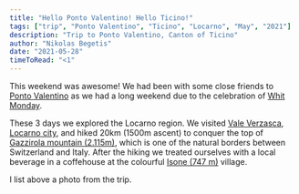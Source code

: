 ```yaml
---
title: "Hello Ponto Valentino! Hello Ticino!"
tags: ["trip", "Ponto Valentino", "Ticino", "Locarno", "May", "2021"]
description: "Trip to Ponto Valentino, Canton of Ticino"
author: "Nikolas Begetis"
date: "2021-05-28"
timeToRead: "<1"
---
```


This weekend was awesome! We had been with some close friends to <a href="https://en.wikipedia.org/wiki/Ponto_Valentino" target="_blank">Ponto Valentino</a> as we had a long weekend due to the
celebration of <a href="https://www.officeholidays.com/holidays/switzerland/zurich/whit-monday" target="_blank">Whit Monday</a>. 

These 3 days we explored the Locarno region. We visited <a href="https://www.ascona-locarno.com/en/explore/valle-verzasca" target="_blank">Vale Verzasca</a>, <a href="https://www.ascona-locarno.com/en/explore/locarno" target="_blank">Locarno city</a>, and hiked 20km (1500m ascent) to conquer the top of <a href="https://www.sac-cas.ch/de/huetten-und-touren/sac-tourenportal/gazzirola-6251/berg-und-alpinwandern/" target="_blank">Gazzirola mountain (2.115m)</a>, which is one of the natural borders between Switzerland and Italy. After the hiking we treated ourselves with a local beverage in a coffehouse at the colourful <a href="https://www.isone.ch/index.html" target="_blank">Isone (747 m)</a> village.

I list above a photo from the trip.